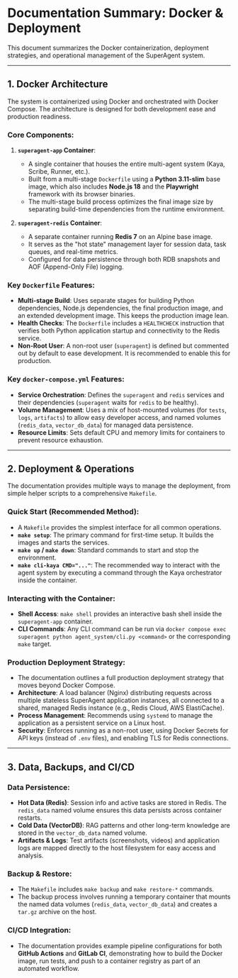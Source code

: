 # Documentation Summary: Docker & Deployment

This document summarizes the Docker containerization, deployment strategies, and operational management of the SuperAgent system.

---

## 1. Docker Architecture

The system is containerized using Docker and orchestrated with Docker Compose. The architecture is designed for both development ease and production readiness.

### Core Components:
1.  **`superagent-app` Container**:
    - A single container that houses the entire multi-agent system (Kaya, Scribe, Runner, etc.).
    - Built from a multi-stage `Dockerfile` using a **Python 3.11-slim** base image, which also includes **Node.js 18** and the **Playwright** framework with its browser binaries.
    - The multi-stage build process optimizes the final image size by separating build-time dependencies from the runtime environment.

2.  **`superagent-redis` Container**:
    - A separate container running **Redis 7** on an Alpine base image.
    - It serves as the "hot state" management layer for session data, task queues, and real-time metrics.
    - Configured for data persistence through both RDB snapshots and AOF (Append-Only File) logging.

### Key `Dockerfile` Features:
- **Multi-stage Build**: Uses separate stages for building Python dependencies, Node.js dependencies, the final production image, and an extended development image. This keeps the production image lean.
- **Health Checks**: The `Dockerfile` includes a `HEALTHCHECK` instruction that verifies both Python application startup and connectivity to the Redis service.
- **Non-Root User**: A non-root user (`superagent`) is defined but commented out by default to ease development. It is recommended to enable this for production.

### Key `docker-compose.yml` Features:
- **Service Orchestration**: Defines the `superagent` and `redis` services and their dependencies (`superagent` waits for `redis` to be healthy).
- **Volume Management**: Uses a mix of host-mounted volumes (for `tests`, `logs`, `artifacts`) to allow easy developer access, and named volumes (`redis_data`, `vector_db_data`) for managed data persistence.
- **Resource Limits**: Sets default CPU and memory limits for containers to prevent resource exhaustion.

---

## 2. Deployment & Operations

The documentation provides multiple ways to manage the deployment, from simple helper scripts to a comprehensive `Makefile`.

### Quick Start (Recommended Method):
- A `Makefile` provides the simplest interface for all common operations.
- **`make setup`**: The primary command for first-time setup. It builds the images and starts the services.
- **`make up` / `make down`**: Standard commands to start and stop the environment.
- **`make cli-kaya CMD="..."`**: The recommended way to interact with the agent system by executing a command through the Kaya orchestrator inside the container.

### Interacting with the Container:
- **Shell Access**: `make shell` provides an interactive bash shell inside the `superagent-app` container.
- **CLI Commands**: Any CLI command can be run via `docker compose exec superagent python agent_system/cli.py <command>` or the corresponding `make` target.

### Production Deployment Strategy:
- The documentation outlines a full production deployment strategy that moves beyond Docker Compose.
- **Architecture**: A load balancer (Nginx) distributing requests across multiple stateless SuperAgent application instances, all connected to a shared, managed Redis instance (e.g., Redis Cloud, AWS ElastiCache).
- **Process Management**: Recommends using `systemd` to manage the application as a persistent service on a Linux host.
- **Security**: Enforces running as a non-root user, using Docker Secrets for API keys (instead of `.env` files), and enabling TLS for Redis connections.

---

## 3. Data, Backups, and CI/CD

### Data Persistence:
- **Hot Data (Redis)**: Session info and active tasks are stored in Redis. The `redis_data` named volume ensures this data persists across container restarts.
- **Cold Data (VectorDB)**: RAG patterns and other long-term knowledge are stored in the `vector_db_data` named volume.
- **Artifacts & Logs**: Test artifacts (screenshots, videos) and application logs are mapped directly to the host filesystem for easy access and analysis.

### Backup & Restore:
- The `Makefile` includes `make backup` and `make restore-*` commands.
- The backup process involves running a temporary container that mounts the named data volumes (`redis_data`, `vector_db_data`) and creates a `tar.gz` archive on the host.

### CI/CD Integration:
- The documentation provides example pipeline configurations for both **GitHub Actions** and **GitLab CI**, demonstrating how to build the Docker image, run tests, and push to a container registry as part of an automated workflow.
